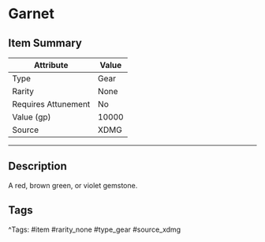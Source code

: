 # Garnet

## Item Summary

| Attribute            | Value                        |
|----------------------|------------------------------|
| Type                 | Gear |
| Rarity               | None             |
| Requires Attunement  | No                |
| Value (gp)           | 10000    |
| Source               | XDMG |

---

## Description

A red, brown green, or violet gemstone.

## Tags

^Tags: #item #rarity_none #type_gear #source_xdmg